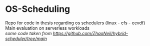 # OS-Scheduling
Repo for code in thesis regarding os schedulers (linux - cfs - eevdf)\
Main evaluation on serverless workloads\
*some code taken from https://github.com/ZhaoNeil/hybrid-scheduler/tree/main*
